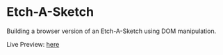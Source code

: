 # Etch-A-Sketch

Building a browser version of an Etch-A-Sketch using DOM manipulation.

Live Preview: <a href="https://ktam512.github.io/Etch-A-Sketch/">here</a>

